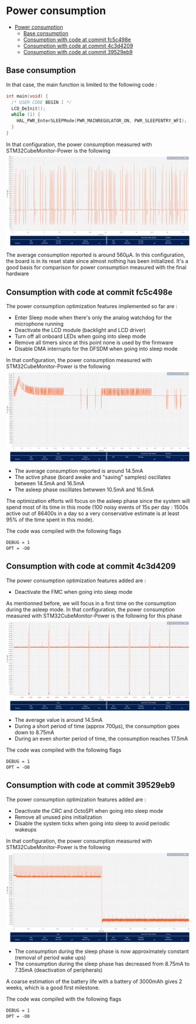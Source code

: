 # Power consumption

- [Power consumption](#power-consumption)
  - [Base consumption](#base-consumption)
  - [Consumption with code at commit fc5c498e](#consumption-with-code-at-commit-fc5c498e)
  - [Consumption with code at commit 4c3d4209](#consumption-with-code-at-commit-4c3d4209)
  - [Consumption with code at commit 39529eb9](#consumption-with-code-at-commit-39529eb9)

## Base consumption

In that case, the main function is limited to the following code :

```cpp
int main(void) {
  /* USER CODE BEGIN 1 */
  LCD_DeInit();
  while (1) {
    HAL_PWR_EnterSLEEPMode(PWR_MAINREGULATOR_ON, PWR_SLEEPENTRY_WFI);
  }
}
```

In that configuration, the power consumption measured with STM32CubeMonitor-Power is the following
![Power consumption in basic configuration](images/power_base.png)

The average consumption reported is around 560µA. In this configuration, the board is in its reset state since almost nothing has been initialized. It's a good basis for comparison for power consumption measured with the final hardware

## Consumption with code at commit fc5c498e

The power consumption optimization features implemented so far are :

- Enter Sleep mode when there's only the analog watchdog for the microphone running
- Deactivate the LCD module (backlight and LCD driver)
- Turn off all onboard LEDs when going into sleep mode
- Remove all timers since at this point none is used by the firmware
- Disable DMA interrupts for the DFSDM when going into sleep mode

In that configuration, the power consumption measured with STM32CubeMonitor-Power is the following
![Power consumption in basic configuration](images/power_fc5c498e.png)

- The average consumption reported is around 14.5mA
- The active phase (board awake and "saving" samples) oscillates between 14.5mA and 16.5mA
- The asleep phase oscillates betwwen 10.5mA and 16.5mA

The optimization efforts will focus on the asleep phase since the system will spend most of its time in this mode (100 noisy events of 15s per day : 1500s active out of 86400s in a day so a very conservative estimate is at least 95% of the time spent in this mode).

The code was compiled with the following flags

```
DEBUG = 1
OPT = -O0
```

## Consumption with code at commit 4c3d4209

The power consumption optimization features added are :

- Deactivate the FMC when going into sleep mode

As mentionned before, we will focus in a first time on the consumption during the asleep mode. In that configuration, the power consumption measured with STM32CubeMonitor-Power is the following for this phase
![Power consumption in basic configuration](images/power_4c3d4209.png)

- The average value is around 14.5mA
- During a short period of time (approx 700µs), the consumption goes down to 8.75mA
- During an even shorter period of time, the consumption reaches 17.5mA

The code was compiled with the following flags

```
DEBUG = 1
OPT = -O0
```

## Consumption with code at commit 39529eb9

The power consumption optimization features added are :

- Deactivate the CRC and OctoSPI when going into sleep mode
- Remove all unused pins initialization
- Disable the system ticks when going into sleep to avoid periodic wakeups

In that configuration, the power consumption measured with STM32CubeMonitor-Power is the following
![Power consumption in basic configuration](images/power_39529eb9.png)

- The consumption during the sleep phase is now approximately constant (removal of period wake ups)
- The consumption during the sleep phase has decreased from 8.75mA to 7.35mA (deactivation of peripherals)

A coarse estimation of the battery life with a battery of 3000mAh gives 2 weeks, which is a good first milestone.

The code was compiled with the following flags

```
DEBUG = 1
OPT = -O0
```
